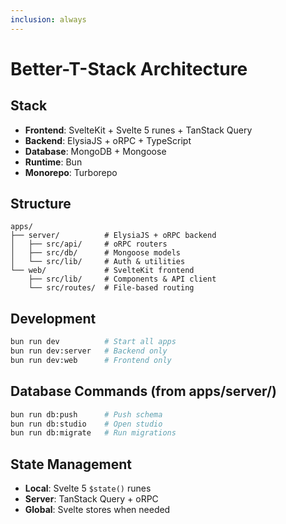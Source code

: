 ```yaml
---
inclusion: always
---
```


# Better-T-Stack Architecture

## Stack
- **Frontend**: SvelteKit + Svelte 5 runes + TanStack Query
- **Backend**: ElysiaJS + oRPC + TypeScript
- **Database**: MongoDB + Mongoose
- **Runtime**: Bun
- **Monorepo**: Turborepo

## Structure
```
apps/
├── server/          # ElysiaJS + oRPC backend
│   ├── src/api/     # oRPC routers
│   ├── src/db/      # Mongoose models
│   └── src/lib/     # Auth & utilities
└── web/             # SvelteKit frontend
    ├── src/lib/     # Components & API client
    └── src/routes/  # File-based routing
```

## Development
```bash
bun run dev          # Start all apps
bun run dev:server   # Backend only
bun run dev:web      # Frontend only
```

## Database Commands (from apps/server/)
```bash
bun run db:push      # Push schema
bun run db:studio    # Open studio
bun run db:migrate   # Run migrations
```

## State Management
- **Local**: Svelte 5 `$state()` runes
- **Server**: TanStack Query + oRPC
- **Global**: Svelte stores when needed